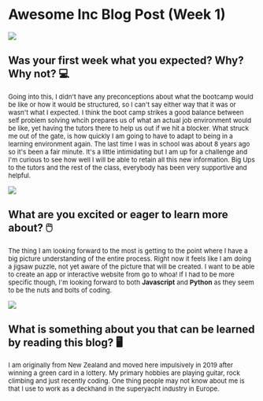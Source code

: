 # **Awesome Inc Blog Post (Week 1)** # 

![](https://images.yourstory.com/cs/wordpress/2018/09/Coding-SoloLearn.jpg)

## **Was your first week what you expected? Why? Why not?**   💻

<font size='2'> Going into this, I didn't have any preconceptions about what the bootcamp would be like or how it would be structured, so I can't say either way that it was or wasn't what I expected. I think the boot camp strikes a good balance between self problem solving whcih prepares us of what an actual job environment would be like, yet having the tutors there to help us out if we hit a blocker. What struck me out of the gate, is how quickly I am going to have to adapt to being in a learning environment again. The last time I was in school was about 8 years ago so it's been a fair minute. It's a little intimidating but I am up for a challenge and I'm curious to see how well I will be able to retain all this new information. Big Ups to the tutors and the rest of the class, everybody has been very supportive and helpful. </font> 

![](https://blog.gale.com/wp-content/uploads/2019/03/iStock-960937636.jpg)

## **What are you excited or eager to learn more about?**   🖱️

<font size='2'> The thing I am looking forward to the most is getting to the point where I have a big picture understanding of the entire process. Right now it feels like I am doing a jigsaw puzzle, not yet aware of the picture that will be created. I want to be able to create an app or interactive website from go to whoa! If I had to be more specific though, I'm looking forward to both <strong>Javascript</strong> and <strong>Python</strong> as they seem to be the nuts and bolts of coding. </font>

![](https://www.christenseninstitute.org/wp-content/uploads/2019/04/Code-photo-800-x-400.jpg)

## **What is something about you that can be learned by reading this blog?**   🖥️

<font size='2'> I am originally from New Zealand and moved here impulsively in 2019 after winning a green card in a lottery. My primary hobbies are playing guitar, rock climbing and just recently coding. One thing people may not know about me is that I use to work as a deckhand in the superyacht industry in Europe. </font>

